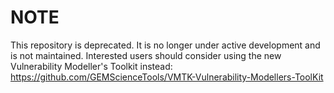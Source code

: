 NOTE
====

This repository is deprecated. It is no longer under active development and is not maintained. Interested users should consider using the new Vulnerability Modeller's Toolkit instead: https://github.com/GEMScienceTools/VMTK-Vulnerability-Modellers-ToolKit
